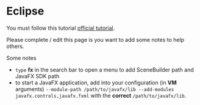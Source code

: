 # Eclipse

You must follow this tutorial 
[official tutorial](https://openjfx.io/openjfx-docs/#IDE-Eclipse).

Please complete / edit this page is you want to add some notes
to help others.

Some notes

* ``type`` **fx** in the search bar to open a menu
to add SceneBuilder path and JavaFX SDK path
* to start a JavaFX application, add
into your configuration (in **VM** arguments)
``--module-path /path/to/javafx/lib --add-modules javafx.controls,javafx.fxml``
with the **correct** ``/path/to/javafx/lib``.